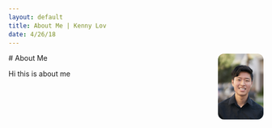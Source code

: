 ```yaml
---
layout: default
title: About Me | Kenny Lov
date: 4/26/18
---
```

<style> nav ul li:nth-child(2) { text-decoration: underline; } </style>

<p>
<img style="float: right; width:90px;height:130px; border-radius: 12px;" src="linkedin pic.jpg">
</p>
# About Me

Hi this is about me
